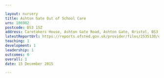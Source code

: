 ```yaml
---

layout: nursery
title: Ashton Gate Out of School Care
urn: 106902
postcode: BS3 1SZ
address: Caretakers House, Ashton Gate Road, Ashton Gate, Bristol, BS3 1SZ
latestReportUrl: https://reports.ofsted.gov.uk/provider/files/2535130/urn/106902.pdf
teaching: 1
development: 1
leadership: 1
outcomes: 0
overall: 1
date: 15 December 2015

---
```

